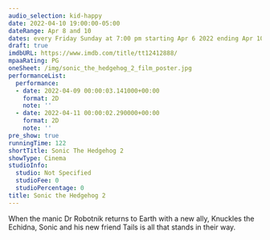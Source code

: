 ```yaml
---
audio_selection: kid-happy
date: 2022-04-10 19:00:00-05:00
dateRange: Apr 8 and 10
dates: every Friday Sunday at 7:00 pm starting Apr 6 2022 ending Apr 10 2022
draft: true
imdbURL: https://www.imdb.com/title/tt12412888/
mpaaRating: PG
oneSheet: /img/sonic_the_hedgehog_2_film_poster.jpg
performanceList:
  performance:
  - date: 2022-04-09 00:00:03.141000+00:00
    format: 2D
    note: ''
  - date: 2022-04-11 00:00:02.290000+00:00
    format: 2D
    note: ''
pre_show: true
runningTime: 122
shortTitle: Sonic The Hedgehog 2
showType: Cinema
studioInfo:
  studio: Not Specified
  studioFee: 0
  studioPercentage: 0
title: Sonic the Hedgehog 2
---
```


When the manic Dr Robotnik returns to Earth with a new ally, Knuckles the Echidna, Sonic and his new friend Tails is all that stands in their way.